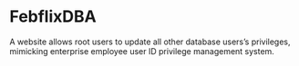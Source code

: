 # FebflixDBA
A website allows root users to update all other database users’s privileges, mimicking enterprise employee user ID privilege management system.
